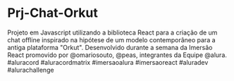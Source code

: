 # Prj-Chat-Orkut
Projeto em Javascript utilizando a biblioteca React para a criação de um chat offline inspirado na hipótese de um modelo contemporâneo para a antiga plataforma "Orkut".  Desenvolvido durante a semana da Imersão React promovido por @omariosouto, @peas, integrantes da Equipe @alura. #aluracord #aluracordmatrix #imersaoalura #imersaoreact #aluradev #alurachallenge
